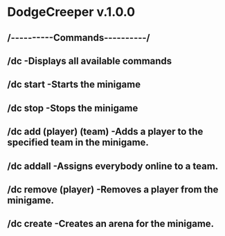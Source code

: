 # DodgeCreeper v.1.0.0
/----------Commands----------/
---
/dc                     -Displays all available commands
---
/dc start               -Starts the minigame
---
/dc stop                -Stops the minigame
---
/dc add (player) (team) -Adds a player to the specified team in the minigame.
---
/dc addall              -Assigns everybody online to a team.
---
/dc remove (player)     -Removes a player from the minigame.
---
/dc create              -Creates an arena for the minigame.
---


